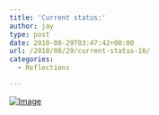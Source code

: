 ```yaml
---
title: 'Current status:'
author: jay
type: post
date: 2010-08-29T03:47:42+00:00
url: /2010/08/29/current-status-10/
categories:
  - Reflections

---
```

[![Image][1]][2]

 [1]: http://sysadminrambles.files.wordpress.com/2010/08/image-scaled1000.jpg?w=300
 [2]: http://sysadminrambles.files.wordpress.com/2010/08/image-scaled1000.jpg